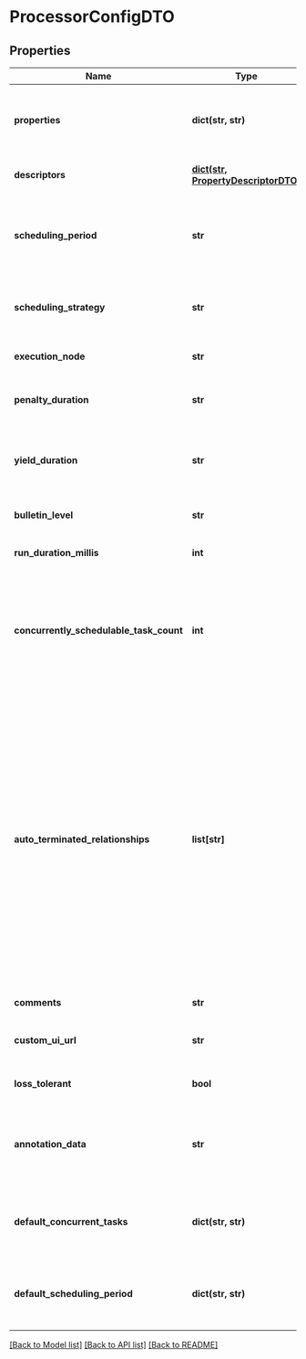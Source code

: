 # ProcessorConfigDTO

## Properties
Name | Type | Description | Notes
------------ | ------------- | ------------- | -------------
**properties** | **dict(str, str)** | The properties for the processor. Properties whose value is not set will only contain the property name. | [optional] 
**descriptors** | [**dict(str, PropertyDescriptorDTO)**](PropertyDescriptorDTO.md) | Descriptors for the processor&#39;s properties. | [optional] 
**scheduling_period** | **str** | The frequency with which to schedule the processor. The format of the value will depend on th value of schedulingStrategy. | [optional] 
**scheduling_strategy** | **str** | Indcates whether the prcessor should be scheduled to run in event or timer driven mode. | [optional] 
**execution_node** | **str** | Indicates the node where the process will execute. | [optional] 
**penalty_duration** | **str** | The amout of time that is used when the process penalizes a flowfile. | [optional] 
**yield_duration** | **str** | The amount of time that must elapse before this processor is scheduled again after yielding. | [optional] 
**bulletin_level** | **str** | The level at which the processor will report bulletins. | [optional] 
**run_duration_millis** | **int** | The run duration for the processor in milliseconds. | [optional] 
**concurrently_schedulable_task_count** | **int** | The number of tasks that should be concurrently schedule for the processor. If the processor doesn&#39;t allow parallol processing then any positive input will be ignored. | [optional] 
**auto_terminated_relationships** | **list[str]** | The names of all relationships that cause a flow file to be terminated if the relationship is not connected elsewhere. This property differs from the &#39;isAutoTerminate&#39; property of the RelationshipDTO in that the RelationshipDTO is meant to depict the current configuration, whereas this property can be set in a DTO when updating a Processor in order to change which Relationships should be auto-terminated. | [optional] 
**comments** | **str** | The comments for the processor. | [optional] 
**custom_ui_url** | **str** | The URL for the processor&#39;s custom configuration UI if applicable. | [optional] 
**loss_tolerant** | **bool** | Whether the processor is loss tolerant. | [optional] 
**annotation_data** | **str** | The annotation data for the processor used to relay configuration between a custom UI and the procesosr. | [optional] 
**default_concurrent_tasks** | **dict(str, str)** | Maps default values for concurrent tasks for each applicable scheduling strategy. | [optional] 
**default_scheduling_period** | **dict(str, str)** | Maps default values for scheduling period for each applicable scheduling strategy. | [optional] 

[[Back to Model list]](../nifiDocs.md#documentation-for-models) [[Back to API list]](../nifiDocs.md#documentation-for-api-endpoints) [[Back to README]](../nifiDocs.md)


